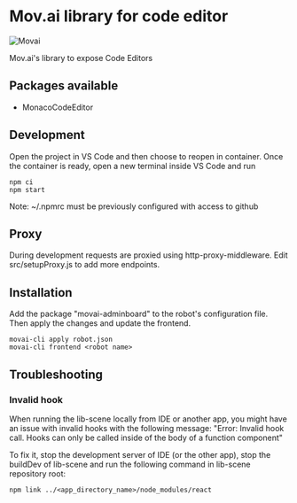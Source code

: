 # Mov.ai library for code editor

![Movai](https://www.mov.ai/wp-content/uploads/2021/06/MOV.AI-logo-3.png)

Mov.ai's library to expose Code Editors

## Packages available

- MonacoCodeEditor

## Development

Open the project in VS Code and then choose to reopen in container.
Once the container is ready, open a new terminal inside VS Code and run

```
npm ci
npm start
```

Note: ~/.npmrc must be previously configured with access to github

## Proxy

During development requests are proxied using http-proxy-middleware.
Edit src/setupProxy.js to add more endpoints.

## Installation

Add the package "movai-adminboard" to the robot's configuration file.
Then apply the changes and update the frontend.

```
movai-cli apply robot.json
movai-cli frontend <robot name>
```

## Troubleshooting

### Invalid hook

When running the lib-scene locally from IDE or another app, you might have an issue with invalid hooks with the following message: "Error: Invalid hook call. Hooks can only be called inside of the body of a function component"

To fix it, stop the development server of IDE (or the other app), stop the buildDev of lib-scene and run the following command in lib-scene repository root:

`npm link ../<app_directory_name>/node_modules/react`
